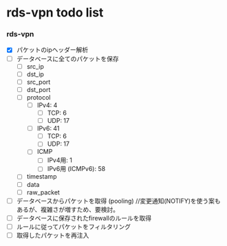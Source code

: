 # rds-vpn todo list

### rds-vpn
- [x] パケットのipヘッダー解析
- [ ] データベースに全てのパケットを保存
  - [ ] src_ip
  - [ ] dst_ip
  - [ ] src_port
  - [ ] dst_port
  - [ ] protocol
    - [ ] IPv4: 4
      - [ ] TCP: 6
      - [ ] UDP: 17
    - [ ] IPv6: 41
      - [ ] TCP: 6
      - [ ] UDP: 17
    - [ ] ICMP
      - [ ] IPv4用: 1
      - [ ] IPv6用 (ICMPv6): 58
  - [ ] timestamp
  - [ ] data
  - [ ] raw_packet
- [ ] データベースからパケットを取得 (pooling) //変更通知(NOTIFY)を使う案もあるが、複雑さが増すため、要検討。
- [ ] データベースに保存されたfirewallのルールを取得
- [ ] ルールに従ってパケットをフィルタリング
- [ ] 取得したパケットを再注入
